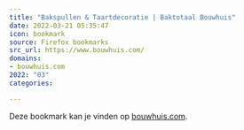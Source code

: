 ```yaml
---
title: "Bakspullen & Taartdecoratie | Baktotaal Bouwhuis"
date: 2022-03-21 05:35:47
icon: bookmark
source: Firefox bookmarks
src_url: https://www.bouwhuis.com/
domains:
- bouwhuis.com
2022: "03"
categories:

---
```

Deze bookmark kan je vinden op [bouwhuis.com](https://www.bouwhuis.com/).
